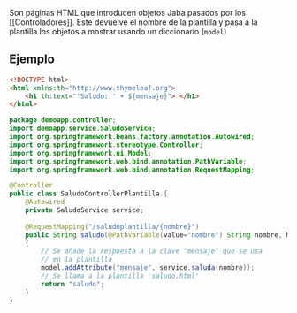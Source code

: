 Son páginas HTML que introducen objetos Jaba pasados por los [[Controladores]]. 
Este devuelve el nombre de la plantilla y pasa a la plantilla los objetos a mostrar usando un diccionario (`model`)

## Ejemplo 

```html
<!DOCTYPE html>
<html xmlns:th="http://www.thymeleaf.org">
	<h1 th:text="'Saludo: ' + ${mensaje}"> </h1>
</html>
```

```java
package demoapp.controller;
import demoapp.service.SaludoService;
import org.springframework.beans.factory.annotation.Autowired;
import org.springframework.stereotype.Controller;
import org.springframework.ui.Model;
import org.springframework.web.bind.annotation.PathVariable;
import org.springframework.web.bind.annotation.RequestMapping;

@Controller
public class SaludoControllerPlantilla {
	@Autowired 
	private SaludoService service;
	
	@RequestMapping("/saludoplantilla/{nombre}") 
	public String saludo(@PathVariable(value="nombre") String nombre, Model model) 
	{ 
		// Se añade la respuesta a la clave 'mensaje' que se usa 
		// en la plantilla
		model.addAttribute("mensaje", service.saluda(nombre)); 
		// Se llama a la plantilla 'saludo.html' 
		return "saludo"; 
	} 
}
```